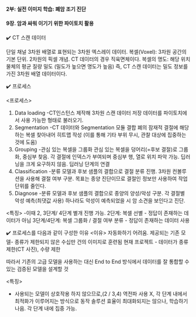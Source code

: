 #### 2부: 실전 이미지 학습: 폐암 조기 진단

#### 9장. 암과 싸워 이기기 위한 파이토치 활용

:heavy_check_mark: CT 스캔 데이터

단일 채널 3차원 배열로 표현되는 3차원 엑스레이 데이터. 
복셀(Voxel): 3차원 공간의 기본 단위. 2차원의 픽셀 개념. CT 데이터의 경우 직육면체이다.
복셀의 명도: 해당 위치 물체의 평균 질량 밀도 (밀도가 높으면 명도가 높음)
즉, CT 스캔 데이터는 밀도 정보를 가진 3차원 배열 데이터이다. 

:heavy_check_mark: 프로세스

<프로세스>
1) Data loading
  -CT인스턴스 제작해 3차원 스캔 데이터 저장
  데이터를 파이토치에서 사용 가능한 형태로 불러오기.
2) Segmentation
  -CT 데이터와 Segmentation 모듈 결합 
  폐의 잠재적 결절에 해당하는 복셀 찾아내어 히트맵 작성 (이를 통해 기타 부위 무시, 관찰 대상에 집중하는 것에 도움)
3) Grouping
  -관심 있는 복셀을 그룹화
  관심 있는 복셀을 덩어리(=후보 결절)로 그룹화, 중심부 찾음.
  각 결절에 인덱스가 부여되며 중심부 행, 열로 위치 파악 가능. 
  딥러닝을 크게 요구하지 않음. 딥러닝 단계의 연결
4) Classification
  -분류 모델과 후보 샘플의 결합으로 결절 분류 진행.
  3차원 컨볼루션을 사용해 결절 여부 구분. 목표는 종양 진단이므로 결절인 정보만 사용하여 작업 단위를 줄인다.
5) Diagnose
  -분류 모델과 후보 샘플의 결합으로 종양의 양성/악성 구분. 
  각 결절별 악성 예측(최댓값 사용) 하나라도 악성이 예측되었을 시 암 소견을 보인다고 진단.

<특징>
-이때 2, 3단계/ 4단계 별개 진행 가능.
  2단계: 복셀 선별 - 정답이 존재하는 데이터가 아님
  3단계/4단계: 복셀 그룹화 / 결절 여부 분류 - 정답이 존재하는 데이터 사용
  
 
:heavy_check_mark: 프로세스를 다음과 같이 구성한 이유
<이유>
자동화하기 어려움. 
제공되는 기존 모델- 종류가 제한되지 않은 수십만 건의 이미지로 훈련됨
현재 프로젝트 - 데이터가 종류 제한(CT 사진), 수량 제한

따라서 기존의 고급 모델을 사용하는 대신 End to End 방식에서 데이터를 잘 통합할 수 있는 검증된 모델을 설계할 것

<특징>
- 사용되는 모델이 상호작용 하지 않으므로,(2 / 3,4) 역전파 사용 X, 각 단계 내에서 최적화가 이루어지는 방식으로 동작
  솔루션 효율이 최대화되지는 않으나, 학습하기 나음.
  각 단계 내에 집중 가능. 
